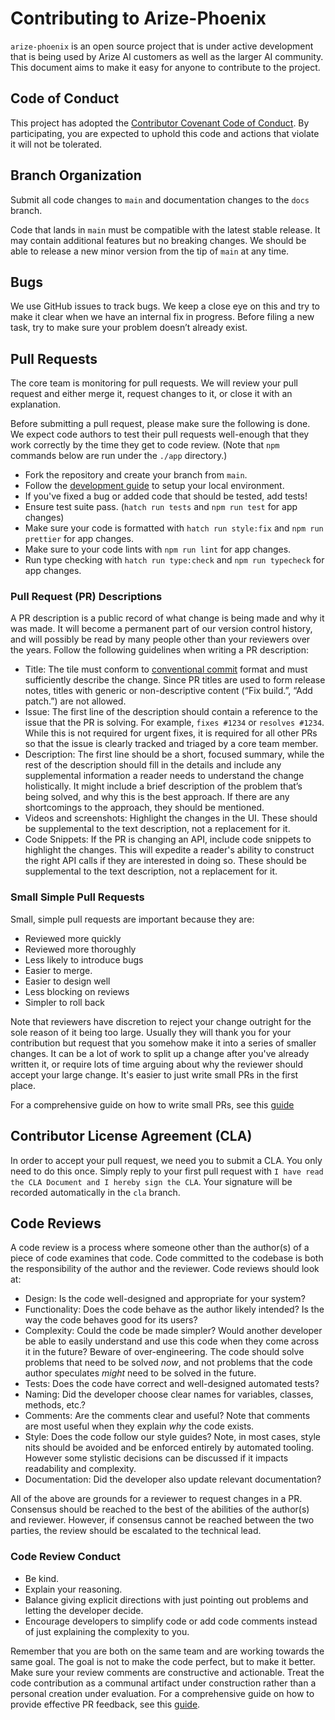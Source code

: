 # Contributing to Arize-Phoenix

`arize-phoenix` is an open source project that is under active development that is being used by Arize AI customers as well as the larger AI community. This document aims to make it easy for anyone to contribute to the project.

## Code of Conduct

This project has adopted the [Contributor Covenant Code of Conduct](./CODE_OF_CONDUCT.md). By participating, you are expected to uphold this code and actions that violate it will not be tolerated.

## Branch Organization

Submit all code changes to `main` and documentation changes to the `docs` branch.

Code that lands in `main` must be compatible with the latest stable release. It may contain additional features but no breaking changes. We should be able to release a new minor version from the tip of `main` at any time.

## Bugs

We use GitHub issues to track bugs. We keep a close eye on this and try to make it clear when we have an internal fix in progress. Before filing a new task, try to make sure your problem doesn’t already exist.

## Pull Requests

The core team is monitoring for pull requests. We will review your pull request and either merge it, request changes to it, or close it with an explanation.

Before submitting a pull request, please make sure the following is done. We expect code authors to test their pull requests well-enough that they work correctly by the time they get to code review. (Note that `npm` commands below are run under the `./app` directory.)

-   Fork the repository and create your branch from `main`.
-   Follow the [development guide](./DEVELOPMENT.md) to setup your local environment.
-   If you've fixed a bug or added code that should be tested, add tests!
-   Ensure test suite pass. (`hatch run tests` and `npm run test` for app changes)
-   Make sure your code is formatted with `hatch run style:fix` and `npm run prettier` for app changes.
-   Make sure to your code lints with `npm run lint` for app changes.
-   Run type checking with `hatch run type:check` and `npm run typecheck` for app changes.

### Pull Request (PR) Descriptions

A PR description is a public record of what change is being made and why it was made. It will become a permanent part of our version control history, and will possibly be read by many people other than your reviewers over the years. Follow the following guidelines when writing a PR description:

-   Title: The tile must conform to [conventional commit](https://www.conventionalcommits.org/en/v1.0.0/#summary) format and must sufficiently describe the change. Since PR titles are used to form release notes, titles with generic or non-descriptive content (“Fix build.”, “Add patch.”) are not allowed.
-   Issue: The first line of the description should contain a reference to the issue that the PR is solving. For example, `fixes #1234` or `resolves #1234`. While this is not required for urgent fixes, it is required for all other PRs so that the issue is clearly tracked and triaged by a core team member.
-   Description: The first line should be a short, focused summary, while the rest of the description should fill in the details and include any supplemental information a reader needs to understand the change holistically. It might include a brief description of the problem that’s being solved, and why this is the best approach. If there are any shortcomings to the approach, they should be mentioned.
-   Videos and screenshots: Highlight the changes in the UI. These should be supplemental to the text description, not a replacement for it.
-   Code Snippets: If the PR is changing an API, include code snippets to highlight the changes. This will expedite a reader's ability to construct the right API calls if they are interested in doing so. These should be supplemental to the text description, not a replacement for it.

### Small Simple Pull Requests

Small, simple pull requests are important because they are:

-   Reviewed more quickly
-   Reviewed more thoroughly
-   Less likely to introduce bugs
-   Easier to merge.
-   Easier to design well
-   Less blocking on reviews
-   Simpler to roll back

Note that reviewers have discretion to reject your change outright for the sole reason of it being too large. Usually they will thank you for your contribution but request that you somehow make it into a series of smaller changes. It can be a lot of work to split up a change after you've already written it, or require lots of time arguing about why the reviewer should accept your large change. It's easier to just write small PRs in the first place.

For a comprehensive guide on how to write small PRs, see this [guide](https://github.com/google/eng-practices/blob/master/review/developer/small-cls.md)

## Contributor License Agreement (CLA)

In order to accept your pull request, we need you to submit a CLA. You only need to do this once. Simply reply to your first pull request with `I have read the CLA Document and I hereby sign the CLA`. Your signature will be recorded automatically in the `cla` branch.

## Code Reviews

A code review is a process where someone other than the author(s) of a piece of code examines that code. Code committed to the codebase is both the responsibility of the author and the reviewer. Code reviews should look at:

-   Design: Is the code well-designed and appropriate for your system?
-   Functionality: Does the code behave as the author likely intended? Is the way the code behaves good for its users?
-   Complexity: Could the code be made simpler? Would another developer be able to easily understand and use this code when they come across it in the future? Beware of over-engineering. The code should solve problems that need to be solved _now_, and not problems that the code author speculates _might_ need to be solved in the future.
-   Tests: Does the code have correct and well-designed automated tests?
-   Naming: Did the developer choose clear names for variables, classes, methods, etc.?
-   Comments: Are the comments clear and useful? Note that comments are most useful when they explain _why_ the code exists.
-   Style: Does the code follow our style guides? Note, in most cases, style nits should be avoided and be enforced entirely by automated tooling. However some stylistic decisions can be discussed if it impacts readability and complexity.
-   Documentation: Did the developer also update relevant documentation?

All of the above are grounds for a reviewer to request changes in a PR. Consensus should be reached to the best of the abilities of the author(s) and reviewer. However, if consensus cannot be reached between the two parties, the review should be escalated to the technical lead.

### Code Review Conduct

-   Be kind.
-   Explain your reasoning.
-   Balance giving explicit directions with just pointing out problems and letting the developer decide.
-   Encourage developers to simplify code or add code comments instead of just explaining the complexity to you.

Remember that you are both on the same team and are working towards the same goal. The goal is not to make the code perfect, but to make it better. Make sure your review comments are constructive and actionable. Treat the code contribution as a communal artifact under construction rather than a personal creation under evaluation. For a comprehensive guide on how to provide effective PR feedback, see this [guide](https://google.github.io/eng-practices/review/reviewer/comments.html).
